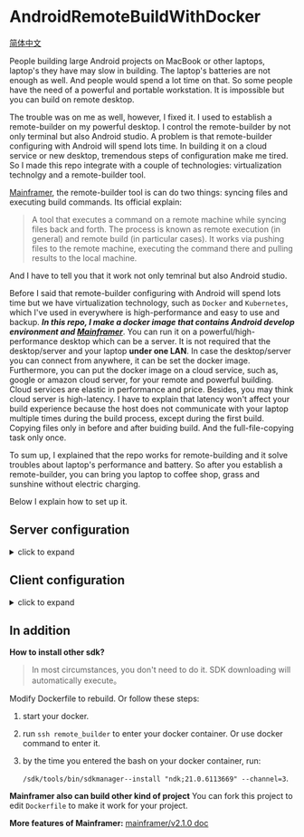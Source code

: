 # AndroidRemoteBuildWithDocker

[简体中文](https://github.com/BruceWind/AndroidRemoteBuildWithDocker/blob/main/README_zh.md)

People building large Android projects on MacBook or other laptops, laptop's they have may slow in building. The laptop's batteries are not enough as well. And people would spend a lot time on that.
So some people have the need of a powerful and portable workstation. It is impossible but you can build on remote desktop.

The trouble was on me as well, however, I fixed it. I used to establish a remote-builder on my powerful desktop. I control the remote-builder by not only terminal but also Android studio.
A problem is that remote-builder configuring with Android will spend lots time. In building it on a cloud service or new desktop, tremendous steps of configuration make me tired. So I made this repo integrate with a couple of technologies: virtualization technolgy and a remote-builder tool.

[Mainframer](https://github.com/buildfoundation/mainframer), the remote-builder tool is can do two things:  syncing files and executing build commands. Its official explain: 
> A tool that executes a command on a remote machine while syncing files back and forth. The process is known as remote execution (in general) and remote build (in particular cases).
> It works via pushing files to the remote machine, executing the command there and pulling results to the local machine.

And I have to tell you that it work not only temrinal but also Android studio.

Before I said that remote-builder configuring with Android will spend lots time but we have virtualization technology, such as `Docker` and `Kubernetes`, which I've used in everywhere is high-performance and easy to use and backup. 
***In this repo, I make a docker image that contains Android develop environment and [Mainframer](https://github.com/buildfoundation/mainframer)***. 
You can run it on a powerful/high-performance desktop which can be a server. It is not required that the desktop/server and your laptop **under one LAN**. In case the desktop/server you can connect from anywhere, it can be set the docker image. Furthermore, you can put the docker image on a cloud service, such as, google or amazon cloud server, for your remote and powerful building. Cloud services are elastic in performance and price. Besides, you may think cloud server is high-latency. I have to explain that latency won't affect your build experience because the host does not communicate with your laptop multiple times during the build process, except during the first build. Copying files only in before and after buiding build. And the full-file-copying task only once.

To sum up, I explained that the repo works for remote-building and it solve troubles about laptop's performance and battery. So after you establish a remote-builder, you can bring you laptop to coffee shop, grass and sunshine without electric charging. 

Below I explain how to set up it.

## Server configuration
<details><summary>click to expand</summary>

First step is building docker image. In your terminal, run this command `docker build -t mainframer-docker .`

Last step is starting it: run `docker run --restart always -d -p 23:22 mainframer-docker`. 

Now, if there is no error,  run `docker container ls | grep mainframer-docker` to detect if it is started. May everything is very well.
</details>

## Client configuration
<details><summary>click to expand</summary>
Beside the project specific setup we need 2 more things, an ssh-key that is used to easily communicate between client and server. And a ssh configuring for our server.

  ```bash
  ssh-keygen -t rsa -f ~/.ssh/remote-builder -q -N ""
  #brew install ssh-copy-id
  ssh-copy-id -i ~/.ssh/remote-builder  -p 23 root@127.0.0.1

  echo -e "Host remote_builder
            User root 
            HostName 127.0.0.1 
            Port 23 
            IdentityFile ~/.ssh/remote-builder 
            PreferredAuthentications publickey 
            ControlMaster auto 
            ControlPath /tmp/%r@%h:%p 
            ControlPersist 1h" >> ~/.ssh/config
  ```
  **DONT FORGET TO REPLACE IP ADDRESS**

To SSH to the docker container: `ssh remote_builder`

For android you can now copy the folder  `.mainframer` and file `./mainframer.sh` into your project folder. Then you can run `bash ./mainframer.sh ./gradlew assembleDebug`.

**And now enjoy faster builds**

### DEFAULT USER ROOT:ROOT IS USED IN THIS SETUP.



### build with Android Studio

1. open Android Studio to open your project.

3. click **Run → Edit Configuration → +**.

4. select your **Android App**.

5. name a new name, e.g. remote-build.

6. in **Module**, select submodule name, may be `app`.

7. in **Before Launch**, click **-** to delete `Gradle-aware Make`

8. in **Before Launch**, click **+**, add **Run External Tool**, input a new name，like `remote assembleDebug`.

9.  in **Program**, input `bash`.

10. in **Parameters** input `mainframer.sh ./gradlew :app:assembleDebug -Pandroid.enableBuildCache=true`

11. The last step, in **Working directory** , input `$ProjectFileDir$`.


</details>

## In addition

**How to install other sdk?**

> In most circumstances, you don't need to do it. SDK downloading will automatically execute。

Modify Dockerfile to rebuild. Or follow these steps:

1. start your docker.
2. run `ssh remote_builder` to enter your docker container. Or use docker command to enter it.
3. by the time you entered the bash on your docker container, run: 

    `/sdk/tools/bin/sdkmanager--install "ndk;21.0.6113669" --channel=3`.

**Mainframer also can build other kind of project**
You can fork this project to edit `Dockerfile` to make it work for your project.



**More features of Mainframer:**
[mainframer/v2.1.0 doc](https://github.com/buildfoundation/mainframer/tree/v2.1.0/samples/gradle-android)
